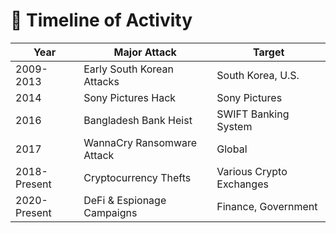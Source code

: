 # 📅 Timeline of Activity

| Year               | Major Attack                      | Target                       |
|--------------------|------------------------------------|------------------------------|
| 2009-2013          | Early South Korean Attacks         | South Korea, U.S.            |
| 2014               | Sony Pictures Hack                 | Sony Pictures                |
| 2016               | Bangladesh Bank Heist              | SWIFT Banking System         |
| 2017               | WannaCry Ransomware Attack         | Global                       |
| 2018-Present       | Cryptocurrency Thefts              | Various Crypto Exchanges     |
| 2020-Present       | DeFi & Espionage Campaigns         | Finance, Government          |
